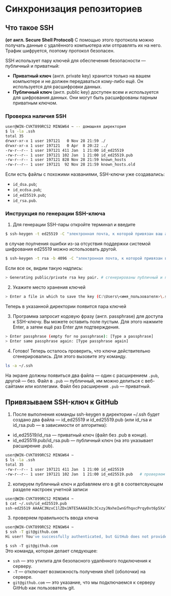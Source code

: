 # Синхронизация репозиториев
## Что такое SSH  
**(от англ. Secure Shell Protocol)** С помощью этого протокола можно получать данные с удалённого компьютера или отправлять их на него. Трафик шифруется, поэтому протокол безопасен.  

SSH использует пару ключей для обеспечения безопасности — публичный и приватный:   
* **Приватный ключ** (англ. private key) хранится только на вашем компьютере и не должен передаваться кому-либо ещё. Он используется для расшифровки данных.  
* **Публичный ключ** (англ. public key) доступен всем и используется для шифрования данных. Они могут быть расшифрованы парным приватным ключом.

### Проверка наличия SSH
```bash
user@WIN-CVKT899RCS2 MINGW64 ~ -- домашняя директория
$ ls -la .ssh
total 35
drwxr-xr-x 1 user 197121   0 Nov 28 21:59 ./
drwxr-xr-x 1 user 197121   0 Apr  8 20:22 ../
-rw-r--r-- 1 user 197121 411 Jan  1 21:00 id_ed25519
-rw-r--r-- 1 user 197121 102 Jan  1 21:00 id_ed25519.pub
-rw-r--r-- 1 user 197121 828 Nov 28 21:59 known_hosts
-rw-r--r-- 1 user 197121  92 Nov 28 21:59 known_hosts.old
```

Если есть файлы с похожими названиями, SSH-ключи уже создавались:  
* ```id_dsa.pub```;   
* ```id_ecdsa.pub```;  
* ```id_ed25519.pub```;  
* ```id_rsa.pub```. 

### Инструкция по генерации SSH-ключа
1) Для генерации SSH-пары откройте терминал и введите 
```bash
$ ssh-keygen -t ed25519 -C "электронная почта, к которой привязан ваш аккаунт на GitHub"
```

в случае поулчения ошибки из-за отсуствия поддержки системой шифрования ed25519 можно использовать другой.  

```bash
$ ssh-keygen -t rsa -b 4096 -C "электронная почта, к которой привязан ваш аккаунт на GitHub"
```

Если все ок, видим такую надпись:  
```bash
> Generating public/private rsa key pair. # сгенерированы публичный и приватный ключи
```

2) Укажите место хранения ключей  
```bash
> Enter a file in which to save the key (C:\Users\<имя_пользователя>\.ssh\):[Press enter]
```  
Теперь в указанной директории появится пара ключей  

3) Программа запросит кодовую фразу (англ. passphrase) для доступа к SSH-ключу. Вы можете оставить поле пустым. Для этого нажмите Enter, а затем ещё раз Enter для подтверждения.  
```bash
> Enter passphrase (empty for no passphrase): [Type a passphrase]
> Enter same passphrase again: [Type passphrase again]
```

4) Готово! Теперь осталось проверить, что ключи действительно сгенерировались. Для этого вызовите эту команду.  
```bash
ls -a ~/.ssh
```
 На экране должны появиться два файла — один с расширением ```.pub```, другой — без. Файл в ```.pub``` — публичный, им можно делиться с веб-сайтами или коллегами. Файл без расширения ```.pub``` — приватный. 

 ## Привязываем SSH-ключ к GitHub  
 1) После выполнения команды ssh-keygen в директории ~/.ssh будет создано два файла — id_ed25519 и id_ed25519.pub (или id_rsa и id_rsa.pub — в зависимости от алгоритма):  
* id_ed25519/id_rsa — приватный ключ (файл без .pub в конце). 
* id_ed25519.pub/id_rsa.pub — публичный ключ (на это указывает расширение .pub).  

```bash
user@WIN-CVKT899RCS2 MINGW64 ~
$ ls -la .ssh 
total 35
-rw-r--r-- 1 user 197121 411 Jan  1 21:00 id_ed25519
-rw-r--r-- 1 user 197121 102 Jan  1 21:00 id_ed25519.pub   # проверяем наличие публичного ключа в директории .ssh
```

2) копируем публичный ключ и добавляем его в git в соответсвующем разделе настроек учетной записи
```bash
user@WIN-CVKT899RCS2 MINGW64 ~
$ cat ~/.ssh/id_ed25519.pub
ssh-ed25519 AAAAC3NzxC1lZDx1NTE5AAAAIOc3CxzyJNxheIwnGfhqxcPrqy0xt6p5XxT2dLCfdY5o user@WIN-CVKT899RCS2
```
3) проверяем правильность ввода ключа
```bash
user@WIN-CVKT899RCS2 MINGW64 ~
$ ssh -T git@github.com
Hi user! You've successfully authenticated, but GitHub does not provide shell access. # SSH-ключ, который ты используешь, прошёл проверку.
```
`$ ssh -T git@github.com`  
Это команда, которая делает следующее:  
* `ssh` — это утилита для безопасного удалённого подключения к серверу.  
* `-T` — отключает возможность получения shell (оболочки) на сервере.  
* `git@github.com` — это указание, что мы подключаемся к серверу GitHub как пользователь git.  


